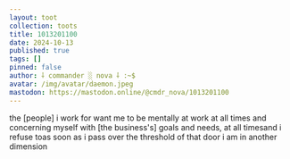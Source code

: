 ```yaml
---
layout: toot
collection: toots
title: 1013201100
date: 2024-10-13
published: true
tags: []
pinned: false
author: ⸸ commander ░ nova ⸸ :~$
avatar: /img/avatar/daemon.jpeg
mastodon: https://mastodon.online/@cmdr_nova/1013201100
---
```


the [people] i work for want me to be mentally at work at all times and concerning myself with [the business's] goals and needs, at all timesand i refuse toas soon as i pass over the threshold of that door i am in another dimension
